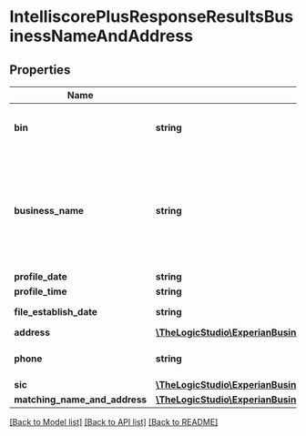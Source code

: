 # IntelliscorePlusResponseResultsBusinessNameAndAddress

## Properties
Name | Type | Description | Notes
------------ | ------------- | ------------- | -------------
**bin** | **string** | 9-digit Business Identification Number (BIN) | [optional] [default to '123456789']
**business_name** | **string** | Name of the business, headquarters, subsidiary, or owner/partner name based on the Business Association type | [optional] 
**profile_date** | **string** | Profile date | [optional] 
**profile_time** | **string** | Profile Time | [optional] 
**file_establish_date** | **string** | fileEstablish Date | [optional] 
**address** | [**\TheLogicStudio\ExperianBusinessesPHP\Model\AddressResult**](AddressResult.md) |  | [optional] 
**phone** | **string** | 10-digit phone number | [optional] [default to '9495673800']
**sic** | [**\TheLogicStudio\ExperianBusinessesPHP\Model\IntelliscorePlusResponseResultsSic**](IntelliscorePlusResponseResultsSic.md) |  | [optional] 
**matching_name_and_address** | [**\TheLogicStudio\ExperianBusinessesPHP\Model\IntelliscorePlusResponseResultsMatchingNameAndAddress**](IntelliscorePlusResponseResultsMatchingNameAndAddress.md) |  | [optional] 

[[Back to Model list]](../README.md#documentation-for-models) [[Back to API list]](../README.md#documentation-for-api-endpoints) [[Back to README]](../README.md)


